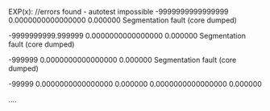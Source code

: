 EXP(x):                                  //errors found  - autotest impossible
-9999999999999999
0.0000000000000000	0.000000
Segmentation fault (core dumped)

-9999999999.999999
0.0000000000000000	0.000000
Segmentation fault (core dumped)

 -999999
0.0000000000000000	0.000000
Segmentation fault (core dumped)

-99999
0.0000000000000000	0.000000
0.0000000000000000	0.000000

....